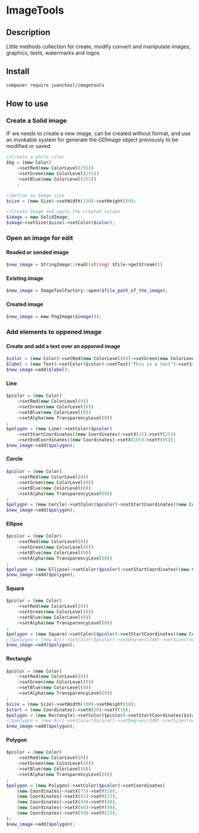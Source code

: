 # ImageTools

## Description

Little methods collection for create, modify convert and manipulate images, graphics, texts, watermarks and logos

## Install

```bash
composer require juanchosl/imagetools
```

## How to use

### Create a Solid image

IF we needs to create a new image, can be created without format, and use an invokable system for generate the GDImage object previously to be modified or saved

```php
//Create a white color
$bg = (new Color)
    ->setRed(new ColorLevel(255))
    ->setGreen(new ColorLevel(255))
    ->setBlue(new ColorLevel(255))
    ;

//Define an Image size
$size = (new Size)->setWidth(150)->setHeight(90);

//Create Image and apply the created values
$image = new SolidImage;
$image->setSize($size)->setColor($color);
```

### Open an image for edit

#### Readed or sended image

```php
$new_image = StringImage::read((string) $file->getStream())
```

#### Existing image

```php
$new_image = ImageToolFactory::open($file_path_of_the_image);
```

#### Created image

```php
$new_image = new PngImage($image());
```

### Add elements to oppened image

#### Create and add a text over an oppened image

```php
$color = (new Color)->setRed(new ColorLevel(0))->setGreen(new ColorLevel(0))->setBlue(new ColorLevel(0));
$label = (new Text)->setColor($color)->setText("This is a text")->setSize(5);
$new_image->add($label);
```

#### Line

```php
$pcolor = (new Color)
    ->setRed(new ColorLevel(0))
    ->setGreen(new ColorLevel(0))
    ->setBlue(new ColorLevel(0))
    ->setAlpha(new TransparencyLevel(0))
;
$polygon = (new Line)->setColor($pcolor)
    ->setStartCoordinates((new Coordinates)->setX(15)->setY(25))
    ->setEndCoordinates((new Coordinates)->setX(105)->setY(65));
$new_image->add($polygon);
```

#### Cercle

```php
$pcolor = (new Color)
    ->setRed(new ColorLevel(0))
    ->setGreen(new ColorLevel(0))
    ->setBlue(new ColorLevel(0))
    ->setAlpha(new TransparencyLevel(0))
;
$polygon = (new Cercle)->setColor($pcolor)->setStartCoordinates((new Coordinates)->setX(75)->setY(45))->setSize(50);
$new_image->add($polygon);
```

#### Ellipse

```php
$pcolor = (new Color)
    ->setRed(new ColorLevel(0))
    ->setGreen(new ColorLevel(0))
    ->setBlue(new ColorLevel(0))
    ->setAlpha(new TransparencyLevel(0))
;
$polygon = (new Ellipse)->setColor($pcolor)->setStartCoordinates((new Coordinates)->setX(75)->setY(45))->setSize((new Size)->setWidth(100)->setHeight(50));
$new_image->add($polygon);
```

#### Square

```php
$pcolor = (new Color)
    ->setRed(new ColorLevel(0))
    ->setGreen(new ColorLevel(0))
    ->setBlue(new ColorLevel(0))
    ->setAlpha(new TransparencyLevel(0))
;
$polygon = (new Square)->setColor($pcolor)->setStartCoordinates((new Coordinates)->setX(20)->setY(10))->setSize(50);
//$polygon = (new Arc)->setColor($pcolor)->setDegrees(240)->setSize((new Size)->setWidth(80)->setHeight(40))->setStartCoordinates((new Coordinates)->setX(80)->setY(40));
$new_image->add($polygon);
```

#### Rectangle

```php
$pcolor = (new Color)
    ->setRed(new ColorLevel(0))
    ->setGreen(new ColorLevel(0))
    ->setBlue(new ColorLevel(0))
    ->setAlpha(new TransparencyLevel(0))
;
$size = (new Size)->setWidth(100)->setHeight(50);
$start = (new Coordinates)->setX(20)->setY(10);
$polygon = (new Rectangle)->setColor($pcolor)->setStartCoordinates($start)->setSize($size);
//$polygon = (new Arc)->setColor($pcolor)->setDegrees(240)->setSize((new Size)->setWidth(80)->setHeight(40))->setStartCoordinates((new Coordinates)->setX(80)->setY(40));
$new_image->add($polygon);
```

#### Polygon

```php
$pcolor = (new Color)
    ->setRed(new ColorLevel(0))
    ->setGreen(new ColorLevel(0))
    ->setBlue(new ColorLevel(0))
    ->setAlpha(new TransparencyLevel(0))
;
$polygon = (new Polygon)->setColor($pcolor)->setCoordinates(
    (new Coordinates)->setX(75)->setY(10),
    (new Coordinates)->setX(91)->setY(23),
    (new Coordinates)->setX(84)->setY(40),
    (new Coordinates)->setX(66)->setY(40),
    (new Coordinates)->setX(59)->setY(23),
);
$new_image->add($polygon);
```
